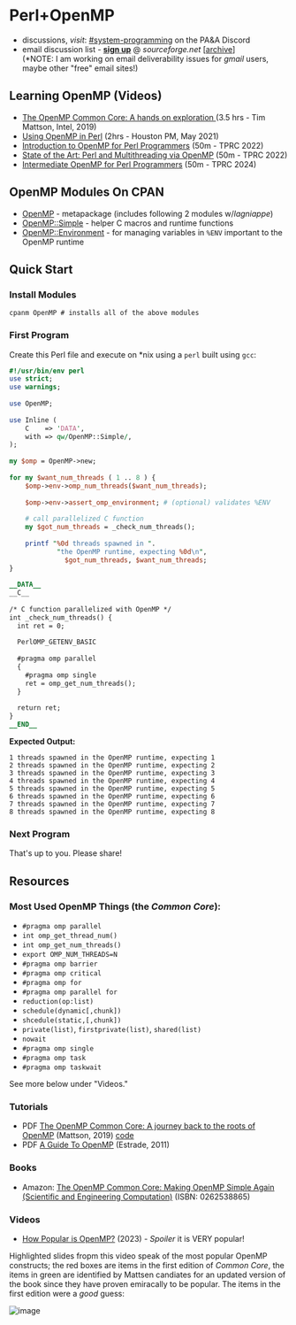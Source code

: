 # Perl+OpenMP

* discussions, _visit_: [#system-programming](https://discord.gg/WKz6bGnn9B) on the PA&A Discord
* email discussion list - **[sign up](https://sourceforge.net/projects/perl-openmp/lists/perl-openmp-discuss)** @ _sourceforge.net_ [[archive](https://sourceforge.net/p/perl-openmp/mailman/perl-openmp-discuss/)]
<br/>(*NOTE: I am working on email deliverability issues for _gmail_ users, maybe other "free" email sites!)

## Learning OpenMP (Videos)

* [The OpenMP Common Core: A hands on exploration
](https://www.youtube.com/watch?v=T0csnAirv-U) (3.5 hrs - Tim Mattson, Intel, 2019)
* [Using OpenMP in Perl](https://www.youtube.com/watch?v=wHjmxGJd7rQ) (2hrs - Houston PM, May 2021)
* [Introduction to OpenMP for Perl Programmers](https://www.youtube.com/watch?v=4SRR2-uGg40) (50m - TPRC 2022)
* [State of the Art: Perl and Multithreading via OpenMP](https://www.youtube.com/watch?v=4SRR2-uGg40) (50m - TPRC 2022)
* [Intermediate OpenMP for Perl Programmers](https://www.youtube.com/watch?v=_pzG5DerDT0) (50m - TPRC 2024)

## OpenMP Modules On CPAN

* [OpenMP](https://metacpan.org/pod/OpenMP) - metapackage (includes following 2 modules w/_lagniappe_)
* [OpenMP::Simple](https://metacpan.org/pod/OpenMP::Simple) - helper C macros and runtime functions
* [OpenMP::Environment](https://metacpan.org/pod/OpenMP::Environment) - for managing variables in `%ENV` important to the OpenMP runtime

## Quick Start
### Install Modules

`cpanm OpenMP # installs all of the above modules`

### First Program

Create this Perl file and execute on *nix using a `perl` built using `gcc`:

```perl
#!/usr/bin/env perl
use strict;
use warnings;
   
use OpenMP;
   
use Inline (
    C    => 'DATA',
    with => qw/OpenMP::Simple/,
);
   
my $omp = OpenMP->new;
   
for my $want_num_threads ( 1 .. 8 ) {
    $omp->env->omp_num_threads($want_num_threads);
 
    $omp->env->assert_omp_environment; # (optional) validates %ENV
 
    # call parallelized C function
    my $got_num_threads = _check_num_threads();
 
    printf "%0d threads spawned in ".
            "the OpenMP runtime, expecting %0d\n",
              $got_num_threads, $want_num_threads;
}
 
__DATA__
__C__
 
/* C function parallelized with OpenMP */
int _check_num_threads() {
  int ret = 0;
    
  PerlOMP_GETENV_BASIC
   
  #pragma omp parallel
  {
    #pragma omp single
    ret = omp_get_num_threads();
  }
 
  return ret;
}
__END__
```
**Expected Output:**

```
1 threads spawned in the OpenMP runtime, expecting 1
2 threads spawned in the OpenMP runtime, expecting 2
3 threads spawned in the OpenMP runtime, expecting 3
4 threads spawned in the OpenMP runtime, expecting 4
5 threads spawned in the OpenMP runtime, expecting 5
6 threads spawned in the OpenMP runtime, expecting 6
7 threads spawned in the OpenMP runtime, expecting 7
8 threads spawned in the OpenMP runtime, expecting 8
```

### Next Program

That's up to you. Please share!

## Resources
### Most Used OpenMP Things (the _Common Core_):

* `#pragma omp parallel`
* `int omp_get_thread_num()`
* `int omp_get_num_threads()`
* `export OMP_NUM_THREADS=N`
* `#pragma omp barrier`
* `#pragma omp critical`
* `#pragma omp for`
* `#pragma omp parallel for`
* `reduction(op:list)`
* `schedule(dynamic[,chunk])`
* `shcedule(static,[,chunk])`
* `private(list)`, `firstprivate(list)`, `shared(list)`
* `nowait`
* `#pragma omp single`
* `#pragma omp task`
* `#pragma omp taskwait`

See more below under "Videos."


### Tutorials

* PDF [The OpenMP Common Core: A journey back to the roots of OpenMP](https://www.openmp.org/wp-content/uploads/SC19-Mattson-Common-Core.pdf) (Mattson, 2019) [code](https://github.com/Perl-OpenMP/openmp-tutorial)
* PDF [A Guide To OpenMP](https://cscads.rice.edu/openmp-combined.pdf) (Estrade, 2011)

### Books

* Amazon: [The OpenMP Common Core: Making OpenMP Simple Again (Scientific and Engineering Computation)](https://www.amazon.com/OpenMP-Common-Core-Engineering-Computation/dp/0262538865) (ISBN: 0262538865)

### Videos

* [How Popular is OpenMP?](https://www.youtube.com/watch?v=VkOou-_hhTU) (2023) - _Spoiler_ it is VERY popular!

Highlighted slides fropm this video speak of the most popular OpenMP constructs; the red boxes are items in the first edition of _Common Core_, the items in green are identified by Mattsen candiates for an updated version of the book since they have proven emiracally to be popular. The items in the first edition were a _good_ guess:

![image](https://github.com/user-attachments/assets/2310fd45-735d-4bcd-a7e0-f44a0f145866)




